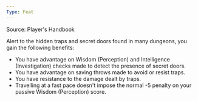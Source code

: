 ```yaml
---
Type: Feat
---
```

Source: Player's Handbook

Alert to the hidden traps and secret doors found in many dungeons, you gain the following benefits:

- You have advantage on Wisdom (Perception) and Intelligence (Investigation) checks made to detect the presence of secret doors.
- You have advantage on saving throws made to avoid or resist traps.
- You have resistance to the damage dealt by traps.
- Travelling at a fast pace doesn't impose the normal -5 penalty on your passive Wisdom (Perception) score.